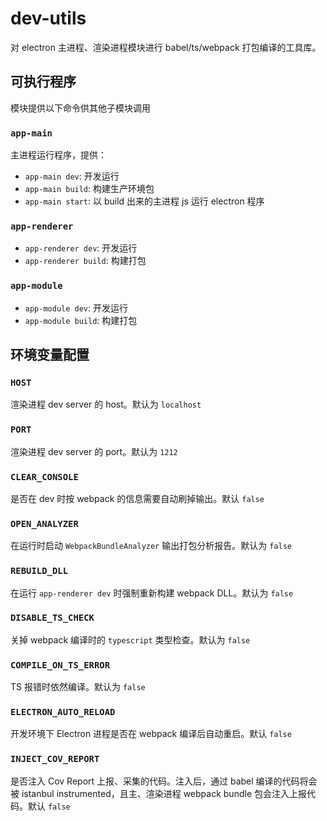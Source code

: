 # dev-utils

对 electron 主进程、渲染进程模块进行 babel/ts/webpack 打包编译的工具库。

## 可执行程序

模块提供以下命令供其他子模块调用

### `app-main`

主进程运行程序，提供：

- `app-main dev`: 开发运行
- `app-main build`: 构建生产环境包
- `app-main start`: 以 build 出来的主进程 js 运行 electron 程序

### `app-renderer`

- `app-renderer dev`: 开发运行
- `app-renderer build`: 构建打包

### `app-module`

- `app-module dev`: 开发运行
- `app-module build`: 构建打包

## 环境变量配置

### `HOST`

渲染进程 dev server 的 host。默认为 `localhost`

### `PORT`

渲染进程 dev server 的 port。默认为 `1212`

### `CLEAR_CONSOLE`

是否在 dev 时按 webpack 的信息需要自动刷掉输出。默认 `false`

### `OPEN_ANALYZER`

在运行时启动 `WebpackBundleAnalyzer` 输出打包分析报告。默认为 `false`

### `REBUILD_DLL`

在运行 `app-renderer dev` 时强制重新构建 webpack DLL。默认为 `false`

### `DISABLE_TS_CHECK`

关掉 webpack 编译时的 `typescript` 类型检查。默认为 `false`

### `COMPILE_ON_TS_ERROR`

TS 报错时依然编译。默认为 `false`

### `ELECTRON_AUTO_RELOAD`

开发环境下 Electron 进程是否在 webpack 编译后自动重启。默认 `false`

### `INJECT_COV_REPORT`

是否注入 Cov Report 上报、采集的代码。注入后，通过 babel 编译的代码将会被 istanbul instrumented，且主、渲染进程 webpack bundle 包会注入上报代码。默认 `false`
